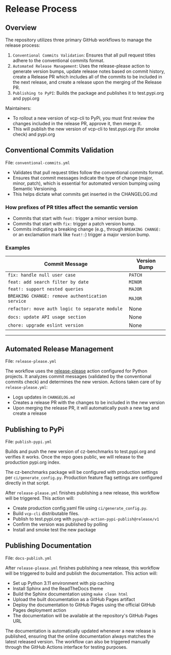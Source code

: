 # Release Process

## Overview

The repository utilizes three primary GitHub workflows to manage the release process:

1. `Conventional Commits Validation`: Ensures that all pull request titles adhere to the conventional commits format.
2. `Automated Release Management`: Uses the release-please action to generate version bumps, update release notes based on commit history, create a Release PR which includes all of the commits to be included in the next release, and create a release upon the merging of the Release PR.
3. `Publishing to PyPI`: Builds the package and publishes it to test.pypi.org and pypi.org

Maintainers:

- To rollout a new version of vcp-cli to PyPi, you must first review the changes included in the release PR, approve it, then merge it.
- This will publish the new version of vcp-cli to test.pypi.org (for smoke check) and pypi.org

## Conventional Commits Validation

File: `conventional-commits.yml`

- Validates that pull request titles follow the conventional commits format.
- Ensures that commit messages indicate the type of change (major, minor, patch), which is essential for automated version bumping using Semantic Versioning.
- This helps dictate what commits get inserted in the CHANGELOG.md

### How prefixes of PR titles affect the semantic version

- Commits that start with `feat:` trigger a minor version bump.
- Commits that start with `fix:` trigger a patch version bump.
- Commits indicating a breaking change (e.g., through `BREAKING CHANGE:` or an exclamation mark like `feat!:`) trigger a major version bump.

### Examples

|Commit Message|Version Bump|
|---|---|
|`fix: handle null user case`|`PATCH`|
|`feat: add search filter by date`|`MINOR`|
|`feat!: support nested queries`|`MAJOR`|
|`BREAKING CHANGE: remove authentication service`|`MAJOR`|
|`refactor: move auth logic to separate module`|None|
|`docs: update API usage section`|None|
|`chore: upgrade eslint version`|None|

---

## Automated Release Management


File: `release-please.yml`

The workflow uses the [release-please](https://github.com/googleapis/release-please-action) action configured for Python projects. It analyzes commit messages (validated by the conventional commits check) and determines the new version. Actions taken care of by `release-please.yml`:

- Logs updates in `CHANGELOG.md`
- Creates a release PR with the changes to be included in the new version
- Upon merging the release PR, it will automatically push a new tag and create a release

## Publishing to PyPi

File: `publish-pypi.yml`

Builds and push the new version of cz-benchmarks to test.pypi.org and verifies it works. Once the repo goes public, we will release to the production pypi.org index.

The cz-benchmarks package will be configured with production settings per `ci/generate_config.py`. Production feature flag settings are configured directly in that script.

After `release-please.yml` finishes publishing a new release, this workflow will be triggered. This action will:

- Create production config.yaml file using `ci/generate_config.py`.
- Build `vcp-cli` distributable files.
- Publish to test.pypi.org with `pypa/gh-action-pypi-publish@release/v1`
- Confirm the version was published by polling
- Install and smoke test the new package

## Publishing Documentation

File: `docs-publish.yml`

After `release-please.yml` finishes publishing a new release, this workflow will be triggered to build and publish the documentation. This action will:

- Set up Python 3.11 environment with pip caching
- Install Sphinx and the ReadTheDocs theme
- Build the Sphinx documentation using `make clean html`
- Upload the built documentation as a GitHub Pages artifact
- Deploy the documentation to GitHub Pages using the official GitHub Pages deployment action
- The documentation will be available at the repository's GitHub Pages URL

The documentation is automatically updated whenever a new release is published, ensuring that the online documentation always matches the latest released version. The workflow can also be triggered manually through the GitHub Actions interface for testing purposes.

